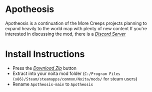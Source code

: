 # Apotheosis
Apotheosis is a continuation of the More Creeps projects planning to expand heavily to the world map with plenty of new content
If you're interested in discussing the mod, there is a *[Discord Server](https://discord.gg/gtyGnv8Pxk)*


# Install Instructions

 - Press the *[Download Zip](https://github.com/Conga0/Apotheosis/archive/refs/heads/main.zip)* button
 - Extract into your noita mod folder (`C:/Program Files (x86)/Steam/steamapps/common/Noita/mods/` for steam users)
 - Rename `Apotheosis-main` to `Apotheosis`

